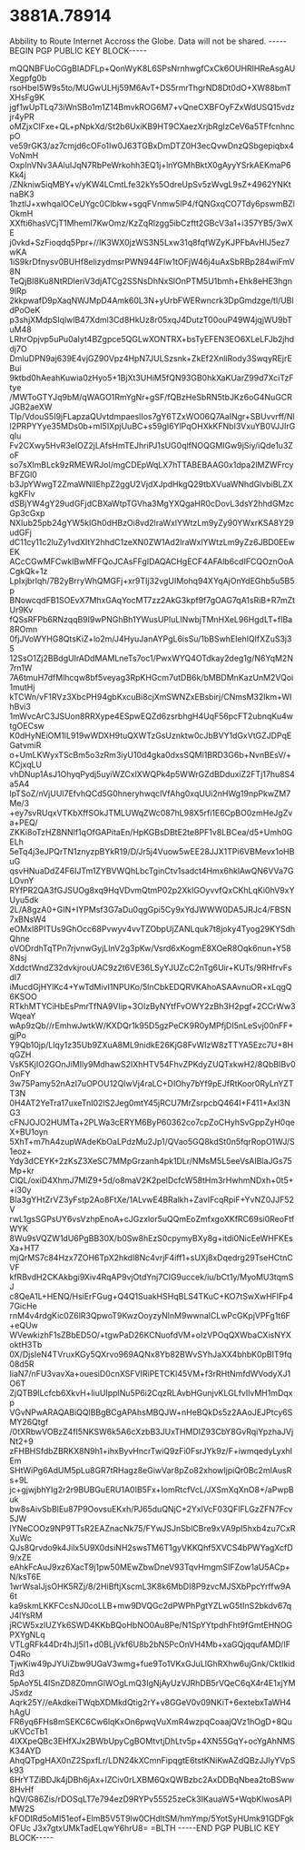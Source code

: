 # 3881A.78914
Abbility to Route Internet Accross the Globe. Data will not be shared.
-----BEGIN PGP PUBLIC KEY BLOCK-----

mQQNBFUoCGgBIADFLp+QonWyK8L6SPsNrnhwgfCxCk6OUHRIHReAsgAUXegpfg0b
rsoHbeI5W9s5to/MUGwULHj59M6AvT+DS5rmrThgrND8Dt0dO+XW88bmTXHsFg9K
jgf1wUpTLq73iWnSBo1m1Z14BmvkROG6M7+vQneCXBFOyFZxWdUSQ15vdzjr4yPR
oMZjxCIFxe+QL+pNpkXd/St2b6UxiKB9HT9CXaezXrjbRgIzCeV6a5TFfcnhncpO
ve59rGK3/az7cmjd6cOFo1Iw0J63TGBxDmDTZ0H3ecQvwDnzQSbgepiqbx4VoNmH
OxpInVNv3AAluIJqN7RbPeWrkohh3EQ1j+lnYGMhBktX0gAyyYSrkAEKmaP6Kk4j
/ZNkniw5iqMBY+v/yKW4LCmtLfe32kYs5OdreUpSv5zWvgL9sZ+4962YNKtnaBK3
1hztlJ+xwhqalOCeUYgc0Clbkw+sgqFVnmw5lP4/fQNGxqCO7Tdy6pswmBZlOkmH
XXfti6hasVCjT1MhemI7KwOmz/KzZqRlzgg5ibCzftt2GBcV3a1+i357YB5/3wXE
j0vkd+SzFioqdq5Ppr+//IK3WX0jzWS3N5Lxw31q8fqfWZyKJPFbAvHlJ5ez7wKA
1iS9krDfnysv0BUHf8elizydmsrPWN944Flw1tOFjW46j4uAxSbRBp284wiFmV8N
TeQjBI8Ku8NtRDleriV3djATCg2SSNsDhNxSlOnPTM5U1bmh+Ehk8eHE3hgn9lRp
2kkpwafD9pXaqNWJMpD4Amk60L3N+yUrbFWERwncrk3DpGmdzge/tl/UBldPoOeK
p3shjXMdpSIqlwlB47Xdml3Cd8HkUz8r05xqJ4DutzT00ouP49W4jqjWU9bTuM48
LRhrOpjvp5uPu0aIyt4BZgpce5QGLwXONTRX+bsTyEFEN3EO6XLeLFJb2jhddj7O
DmluDPN9aj639E4vjGZ90Vpz4HpN7JULSzsnk+ZkEf2XnliRody3SwqyREjrEBui
9ktbd0hAeahKuwia0zHyo5+1BjXt3UHiM5fQN93GB0hkXaKUarZ99d7XciTzFtye
/MWToGTYJq9bM/qWAGO1RmYgNr+gSF/fQBzHeSbRN5tbJKz6oG4NuGCRJGB2aeXW
TIp/VdouS5I9jFLapzaQUvtdmpaeslIos7gY6TZxWO06Q7AaINgr+SBUvvrff/Nl
l2PRPYYye35MDs0b+mI5IXpjUuBC+s59gI6YlPqOHXkKFNbI3VxuYB0VJJIrGqIu
Fv2CXwy5HvR3eIOZ2jLAfsHmTEJhriPJ1sUG0qlfNOQGMIGw9jSiy/iQde1u3ZoF
so7sXlmBLck9zRMEWRJoI/mgCDEpWqLX7hTTABEBAAG0x1dpa2lMZWFrcyBFZGl0
b3JpYWwgT2ZmaWNlIEhpZ2ggU2VjdXJpdHkgQ29tbXVuaWNhdGlvbiBLZXkgKFlv
dSBjYW4gY29udGFjdCBXaWtpTGVha3MgYXQgaHR0cDovL3dsY2hhdGMzcGp3cGxp
NXIub25pb24gYW5kIGh0dHBzOi8vd2lraWxlYWtzLm9yZy90YWxrKSA8Y29udGFj
dC11cy11c2luZy1vdXItY2hhdC1zeXN0ZW1Ad2lraWxlYWtzLm9yZz6JBD0EEwEK
ACcCGwMFCwkIBwMFFQoJCAsFFgIDAQACHgECF4AFAlb6cdIFCQOznOoACgkQk+1z
LpIxjbrlqh/7B2yBrryWhQMGFj+xr9TIj32vgUIMohq94XYqAjOnYdEGhb5u5B5p
BNowcqdFB1SOEvX7MhxGAqYocMT7zz2AkG3kpf9f7gOAG7qA1sRiB+R7mZtUr9Kv
fQSsRFPb6RNzqqB9I9wPNGhBh1YWusUPluLINwbjTMnHXeL96HgdLT+fIBa8ROmn
0fjJVoWYHG8QtsKiZ+lo2m/J4HyuJanAYPgL6isSu/1bBSwhEIehlQIfXZuS3j35
12SsO1Zj2BBdgUIrADdMAMLneTs7oc1/PwxWYQ4OTdkay2deg1g/N6YqM2N7rn1W
7A6tmuH7dfMlhcqw8bf5veyag3RpKHGcm7utDB6k/bMBDMnKazUnM2VQoi1mutHj
kTCWn/vF1RVz3XbcPH94gbKxcuBi8cjXmSWNZxEBsbirj/CNmsM32Ikm+WIhBvi3
1mWvcArC3JSUon8RRXype4ESpwEQZd6zsrbhgH4UqF56pcFT2ubnqKu4wtgOECsw
K0dHyNEiOM1lL919wWDXH9tuQXWTzGsUznktw0cJbBVY1dGxVtGZJDPqEGatvmiR
o+UmLKWyxTScBm5o3zRm3iyU10d4gka0dxsSQMl1BRD3G6b+NvnBEsV/+KCjxqLU
vhDNup1AsJ1OhyqPydj5uyiWZCxlXWQPk4p5WWrGZdBDduxiZ2FTj17hu8S4a5A4
lpTSoZ/nVjUUl7EfvhQCd5G0hneryhwqclVfAhg0xqUUi2nHWg19npPkwZM7Me/3
+ey7svRUqxVTKbXffSOkJTMLUWqZWc087hL98X5rfi1E6CpBO0zmHeJgZva+PEQ/
ZKKi8oTzHZ8NNlf1qOfGAPitaEn/HpKGBsDBtE2te8PF1v8LBCea/d5+Umh0GELh
5eTq4j3eJPQrTN1znyzpBYkR19/D/Jr5j4Vuow5wEE28JJX1TPi6VBMevx1oHBuG
qsvHNuaDdZ4F6IJTm1ZYBVWQhLbcTginCtv1sadct4Hmx6hklAwQN6VVa7GLOvnY
RYfPR2QA3fGJSUOg8xq9HqVDvmQtmP02p2XklGOyvvfQxCKhLqKi0hV9xYUyu5dk
2L/A8gzA0+GIN+IYPMsf3G7aDu0qgGpi5Cy9xYdJWWW0DA5JRJc4/FBSN7xBNsW4
eOMxl8PITUs9GhOcc68Pvwyv4vvTZObpUjZANLquk7t8joky4Tyog29KYSdhQhne
oVODrdhTqTPn7rjvnwGyjLInV2g3pKw/Vsrd6xKogmE8XOeR8Oqk6nun+Y588Nsj
XddctWndZ32dvkjrouUAC9z2t6VE36LSyYJUZcC2nTg6Uir+KUTs/9RHfrvFsdI7
iMucdGjHYlKc4+YwTdMivI1NPUKo/5lnCbkEDQRVKAhoASAAvnuOR+xLqgQ6KSOO
RTkhMTYCiHbEsPmrTfNA9VIip+3OIzByNYtfFvOWY2zBh3H2pgf+2CCrWw3WqeaY
wAp9zQb//rEmhwJwtkW/KXDQr1k95D5gzPeCK9R0yMPfjDI5nLeSvj00nFF+gjPo
Y9Qb10jp/Llqy1z35Ub9ZXuA8ML9nidkE26KjG8FvWIzW8zTTYA5Ezc7U+8HqGZH
VsK5KjIO2GOnJiMIly9MdhawS2IXhHTV54FhvZPKdyZUQTxkwH2/8QbBIBv0OnFY
3w75Pamy52nAzI7uOPOU12QIwVj4raLC+DIOhy7bYf9pEJfRtKoor0RyLnYZTT3N
0H4AT2YeTra17uxeTnI02lS2Jeg0mtY45jRCU7MrZsrpcbQ464I+F411+AxI3NG3
cFNJOJO2HUMTa+2PLWa3cERYM6ByP60362co7cpZoCHyhSvGppZyH0qeX+BU1oyn
5XhT+m7hA4zupWAdeKbOaLPdzMu2Jp1/QVao5GQ8kdSt0n5fqrRopO1WJ/S1eoz+
Ydy3dCEYK+2zKsZ3XeSC7MMpGrzanh4pk1DLr/NMsM5L5eeVsAIBlaJGs75Mp+kr
ClQL/oxiD4XhmJ7MlZ9+5d/o8maV2K2pelDcfcW58tHm3rHwhmNDxh+0t5++i30y
BIa3gYHtZrVZ3yFstp2Ao8FtXe/1ALvwE4BRalkh+ZavIFcqRpiF+YvNZ0JJF52V
rwL1gsSGPsUY6vsVzhpEnoA+cJGzxlor5uQQmEoZmfxgoXKfRC69si0ReoFtfWYK
8Wu9sVQZW1dU6PgBB30X/b0Sw8hEzS0cpymyBXy8g+itdi0NicEeWHFKEsXa+HT7
mjQrMS7c84Hzx7ZOH6TpX2hkdl8Nc4vrjF4iff1+sUXj8xDqedrg29TseHCtnCVF
kfRBvdH2CKAkbgi9Xiv4RqAP9vjOtdYnj7CIG9uccek/iu/bCt1y/MyoMU3tqmSJ
c8QeA1L+HENQ/HsiErFGug+Q4Q1SuakHSHqBLS4TKuC+KO7tSwXwHFlFp47GicHe
rnM4v4rdgKic0Z6lR3QpwoT9KwzOoyzyNlnM9wwnalCLwPcGKpjVPFg1t6F+eQUw
WVewkizhF1sZBbED5O/+tgwPaD26KCNuofdVM+oIzVPOqQXWbaCXisNYXoktH3Tb
0X/DjsIeN4TVruxKGy5QXrvo969AQNx8Yb82BWvSYhJaXX4bhbK0pBIT9fq08d5R
IiaN7/nFU3vavXa+ouesiD0cnXSFVIRiPETCKl45VM+f3rRHtNmfdWVodyXJ1O6T
ZjQTB9ILcfcb6XkvH+liuUIppINu5P6i2CqzRLAvbHGunjvKLGLfvIlvMH1mDqxp
VGvNPwARAQABiQQlBBgBCgAPAhsMBQJW+nHeBQkDs5z2AAoJEJPtcy6SMY26Qtgf
/0tXRbwVOBzZ4fI5NKSW6k5A6cXzbB3JUxTHMDIZ93CbY8GvRqiYpzhaJVjNt2+9
zFHBHSfdbZBRKX8N9h1+ihxByvHncrTwiQ9zFi0FsrJYk9z/F+iwmqedyLyxhIEm
SHtWiPg6AdUM5pLu8GR7tRHagz8eGiwVar8pZo82xhowIjpiQr0Bc2mIAusRs+9L
jc+gjwjbhYIg2r2r9BUBGuERU1A0IB5Fx+IomRtcfVcL/JXSmXqXnO8+/aPwpBuk
bw8sAivSbBlEu87P9OovsuEKxh/PJ65duQNjC+2YxlVcF03QFlFLGzZFN7Fcv5JW
lYNeCOOz9NP9TTsR2EAZnacNk75/FYwJSJnSblCBre9xVA9pI5hxb4zu7CxRXuWc
QJs8Qrvdo9k4Jilx5U9X0dsiNH2swsTM6T1gyVKKQhf5XVCS4bPWYagXcfD9/xZE
eAhkFcAuJ9xz6XacT9j1pw50MEwZbwDneV93TqvHmgmSIFZow1aU5ACp+N/ksT6E
1wrWsaIJjsOHK5RZj/8/2HiBftjXscmL3K8k6MbDI8P9zvcMJSXbPpcYrffw9A6t
ka9skmLKKFCcsNJ0coLLB+mw9DVQGc2dPWPhPgtYZLwG5tInS2bkdv67qJ4lYsRM
jRCW5xzlUZYk6SWD4KKbBQoHbNO0Au8Pe/N1SpYYtpdhFht9fGmtEHNOGPXYgNLq
VTLgRFk44Dr4hJj5I1+d0BLjVkf6U8b2bN5PcOnVH4Mb+xaGQjqqufAMD/IFO4Ro
TjwKiw49pJYUiZbw9UGaV3wmg+fue9To1VKxGJuLIGhRXhw6ujGnk/CktIkidRd3
5pAoY5L4ISnZD8Z0mnGlWOgLmQ3IgNjAyUzVJRhDB5rVQeC6qX4r4E1xjYMJSxdz
Aqrk25Y//eAkdkeiTWqbXDMkdQtig2rY+v8GGeV0v09NKiT+6extebxTaWH4hAgU
FR6yq6FHs8mSEKC6Cw6lqKxOn6pwqVuXmR4wzpqCoaajQVz1hOgD+8QuuKVCcTb1
4IXXpeQBc3EHfXJx2BWbUpyCgBOMtvtjDhLtv5p+4XN55GqY+ocYgAhNMSK34AYD
AhqQTpgHAX0nZ2SpxfLr/LDN24kXCmnFipqgtE6tstKNiKwAZdQBzJJlyYVpSk93
6HrYTZiBDJk4jDBh6jAx+IZCiv0rLXBM6QxQWBzbc2AxDDBqNbea2toBSww8HvHf
hQV/G86Zis/rDOSqLT7e794ezD9RYPv55525zeCk3IKauaW5+WqbKlwosAPIMW2S
kFODIRd5oMI51eof+ElmB5V5T9lw0CHdltSM/hmYmp/5YotSyHUmk91GDFgkOFUc
J3x7gtxUMkTadELqwY6hrU8=
=BLTH
-----END PGP PUBLIC KEY BLOCK-----
